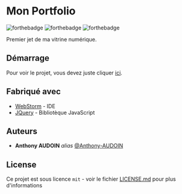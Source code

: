 # Mon Portfolio

![forthebadge](https://forthebadge.com/images/badges/uses-html.svg) ![forthebadge](https://forthebadge.com/images/badges/uses-css.svg) ![forthebadge](https://forthebadge.com/images/badges/uses-js.svg)

Premier jet de ma vitrine numérique.

## Démarrage

Pour voir le projet, vous devez juste cliquer [ici](anthony-audoin.fr).

## Fabriqué avec

* [WebStorm](https://www.jetbrains.com/fr-fr/webstorm/) - IDE 
* [JQuery](https://jquery.com/) - Bibliotèque JavaScript

## Auteurs
* **Anthony AUDOIN** _alias_ [@Anthony-AUDOIN](https://github.com/Anthony-AUDOIN)

## License

Ce projet est sous licence ``mit`` - voir le fichier [LICENSE.md](LICENSE.md) pour plus d'informations

